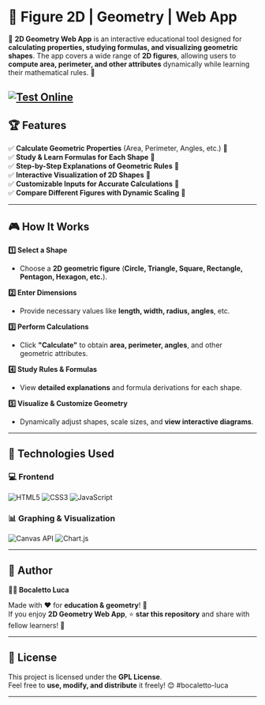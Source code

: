 # 📐 Figure 2D | Geometry | Web App  

🚀 **2D Geometry Web App** is an interactive educational tool designed for **calculating properties, studying formulas, and visualizing geometric shapes**. The app covers a wide range of **2D figures**, allowing users to **compute area, perimeter, and other attributes** dynamically while learning their mathematical rules. 🧮  

[![Test Online](https://img.shields.io/badge/Test%20Online-Click%20Here-brightgreen?style=for-the-badge)](https://bocaletto-luca.github.io/Angle-2D-Geometry/)
---

## 🏆 Features  

✅ **Calculate Geometric Properties** (Area, Perimeter, Angles, etc.) 🔢  
✅ **Study & Learn Formulas for Each Shape** 📜  
✅ **Step-by-Step Explanations of Geometric Rules** 📝  
✅ **Interactive Visualization of 2D Shapes** 🎨  
✅ **Customizable Inputs for Accurate Calculations** 📏  
✅ **Compare Different Figures with Dynamic Scaling** 🔄  

---

## 🎮 How It Works  

**1️⃣ Select a Shape**  
   - Choose a **2D geometric figure** (**Circle, Triangle, Square, Rectangle, Pentagon, Hexagon, etc.**).  

**2️⃣ Enter Dimensions**  
   - Provide necessary values like **length, width, radius, angles**, etc.  

**3️⃣ Perform Calculations**  
   - Click **"Calculate"** to obtain **area, perimeter, angles**, and other geometric attributes.  

**4️⃣ Study Rules & Formulas**  
   - View **detailed explanations** and formula derivations for each shape.  

**5️⃣ Visualize & Customize Geometry**  
   - Dynamically adjust shapes, scale sizes, and **view interactive diagrams**.  

---

## 🔗 Technologies Used  

### 💻 **Frontend**  

![HTML5](https://img.shields.io/badge/HTML5-%23E34F26.svg?&style=flat&logo=html5&logoColor=white)
![CSS3](https://img.shields.io/badge/CSS3-%231572B6.svg?&style=flat&logo=css3&logoColor=white)
![JavaScript](https://img.shields.io/badge/JavaScript-%23F7DF1E.svg?&style=flat&logo=javascript&logoColor=black)

### 📊 **Graphing & Visualization**  

![Canvas API](https://img.shields.io/badge/Canvas-%23FF5722.svg?&style=flat)
![Chart.js](https://img.shields.io/badge/Chart.js-%23FF6384.svg?&style=flat&logo=chart.js&logoColor=white)

---

## 📜 Author  

**👨‍💻 Bocaletto Luca**  

Made with ❤️ for **education & geometry**! 🧮  
If you enjoy **2D Geometry Web App**, ⭐ **star this repository** and share with fellow learners! 🚀  

---

## 🔗 License  

This project is licensed under the **GPL License**.  
Feel free to **use, modify, and distribute** it freely! 😊  #bocaletto-luca

---
